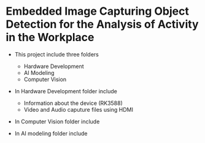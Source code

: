 # Embedded Image Capturing Object Detection for the Analysis of Activity in the Workplace

* This project include three folders 
  * Hardware Development
  * AI Modeling 
  * Computer Vision

* In Hardware Development folder include 
  * Information about the device (RK3588)
  * Video and Audio caputure files using HDMI 
 
* In Computer Vision folder include 

* In AI modeling folder include 


